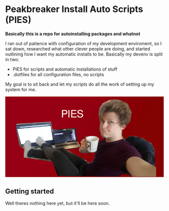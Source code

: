 # Peakbreaker Install Auto Scripts (PIES)

**Basically this is a repo for autoinstalling packages and whatnot**

I ran out of patience with configuration of my development enviroment, so I sat
down, researched what other clever people are doing, and started outlining how
I want my automatic installs to be.  Basically my devenv is split in two:

- PIES for scripts and automatic installations of stuff
- .dotfiles for all configuration files, no scripts

My goal is to sit back and let my scripts do all the work of setting up my
system for me.

![PIES](./PIES.png)

## Getting started
Well theres nothing here yet, but it'll be here soon.
